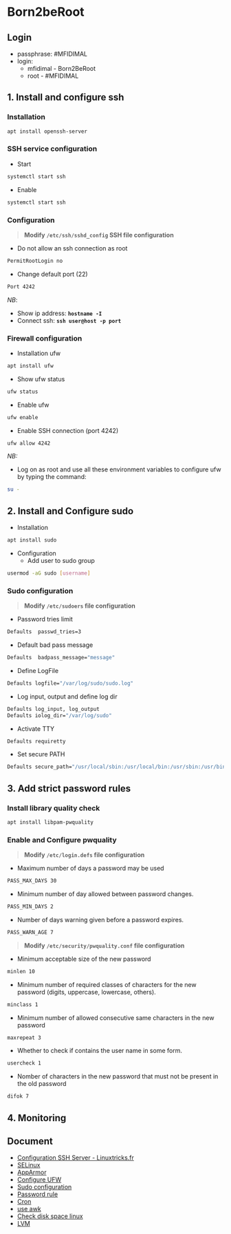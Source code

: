# Born2beRoot

## Login

- passphrase: #MFIDIMAL
- login:
  - mfidimal - Born2BeRoot
  - root - #MFIDIMAL

## 1. Install and configure ssh

### Installation

```bash
apt install openssh-server
```

### SSH service configuration

- Start

```bash
systemctl start ssh
```

- Enable

```bash
systemctl start ssh
```

### Configuration

> **Modify `/etc/ssh/sshd_config` SSH file configuration**

- Do not allow an ssh connection as root

```bash
PermitRootLogin no
```

- Change default port (22)

```bash
Port 4242
```

*NB*:

- Show ip address: **`hostname -I`**
- Connect ssh: **`ssh user@host -p port`**

### Firewall configuration

- Installation ufw

```bash
apt install ufw
```

- Show ufw status

```bash
ufw status
```

- Enable ufw

```bash
ufw enable
```

- Enable SSH connection (port 4242)

```bash
ufw allow 4242
```

*NB:*

- Log on as root and use all these environment variables to configure ufw by typing the command:

```bash
su -
```

## 2. Install and Configure sudo

- Installation

```bash
apt install sudo
```

- Configuration
  - Add user to sudo group

```bash
usermod -aG sudo [username]
```

### Sudo configuration

> **Modify `/etc/sudoers` file configuration**

- Password tries limit

```bash
Defaults  passwd_tries=3
```

- Default bad pass message

```bash
Defaults  badpass_message="message"
```

- Define LogFile

```bash
Defaults logfile="/var/log/sudo/sudo.log"
```

- Log input, output and define log dir

```bash
Defaults log_input, log_output
Defaults iolog_dir="/var/log/sudo"
```

- Activate TTY

```bash
Defaults requiretty
```

- Set secure PATH

```bash
Defaults secure_path="/usr/local/sbin:/usr/local/bin:/usr/sbin:/usr/bin:/sbin:/bin:/snap/bin"
```

## 3. Add strict password rules

### Install library quality check

```bash
apt install libpam-pwquality
```

### Enable and Configure pwquality

> **Modify `/etc/login.defs` file configuration**

- Maximum number of days a password may be used

```bash
PASS_MAX_DAYS 30
```

- Minimum number of day allowed between password changes.

```bash
PASS_MIN_DAYS 2
```

- Number of days warning given before a password expires.

```bash
PASS_WARN_AGE 7
```

> **Modify `/etc/security/pwquality.conf` file configuration**

- Minimum acceptable size of the new password

```bash
minlen 10
```

- Minimum number of required classes of characters for the new password (digits, uppercase, lowercase, others).

```bash
minclass 1
```

- Minimum number of allowed consecutive same characters in the new password

```bash
maxrepeat 3
```

- Whether to check if contains the user name in some form.

```bash
usercheck 1
```

- Nomber of characters in the new password that must not be present in the old password

```bash
difok 7
```

## 4. Monitoring

## Document

- [Configuration SSH Server - Linuxtricks.fr](https://www.linuxtricks.fr/wiki/ssh-installer-et-configurer-un-serveur-ssh)
- [SELinux](https://www.redhat.com/fr/topics/linux/what-is-selinux)
- [AppArmor](https://doc.ubuntu-fr.org/apparmor)
- [Configure UFW](https://www.tecmint.com/setup-ufw-firewall-on-ubuntu-and-debian/)
- [Sudo configuration](https://www.tecmint.com/sudoers-configurations-for-setting-sudo-in-linux/)
- [Password rule](https://www.server-world.info/en/note?os=Debian_12&p=pam&f=1)
- [Cron](https://www.linuxtricks.fr/wiki/cron-et-crontab-le-planificateur-de-taches)
- [use awk](https://www.malekal.com/comment-utiliser-la-commande-awk-avec-des-exemples/)
- [Check disk space linux](https://phoenixnap.com/kb/linux-check-disk-space)
- [LVM](https://doc.ubuntu-fr.org/lvm)
